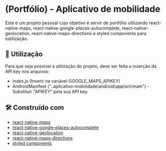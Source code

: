 # (Portfólio) - Aplicativo de mobilidade

Este é um projeto pessoal cujo objetivo é servir de portfólio utilizando react-native-maps, react-native-google-places-autocomplete, react-native-geolocation, react-native-maps-directions e styled components para estilização.

## 🚀 Utilização

Para que seja possível a utilização do projeto, deve ser feita a inserção da API key nos arquivos:
 - index.js (Inserir na variável GOOGLE_MAPS_APIKEY)
 - AndroidManifest ("..aplicativo-mobilidade\android\app\src\main") - Substituir "APIKEY" pela sua API key.

## 🛠️ Construído com

* [react-native-maps](https://github.com/react-native-community/react-native-maps)
* [react-native-google-places-autocomplete](https://github.com/FaridSafi/react-native-google-places-autocomplete)
* [react-native-geolocation](https://github.com/react-native-community/react-native-geolocation)
* [react-native-maps-directions](https://github.com/bramus/react-native-maps-directions)
* [styled components ](https://styled-components.com/docs/basics)

